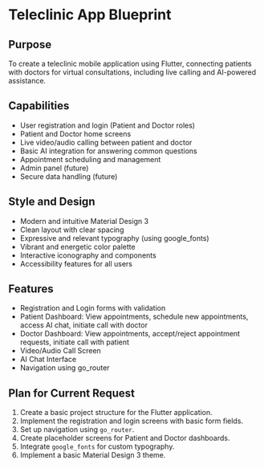 # Teleclinic App Blueprint

## Purpose

To create a teleclinic mobile application using Flutter, connecting patients with doctors for virtual consultations, including live calling and AI-powered assistance.

## Capabilities

*   User registration and login (Patient and Doctor roles)
*   Patient and Doctor home screens
*   Live video/audio calling between patient and doctor
*   Basic AI integration for answering common questions
*   Appointment scheduling and management
*   Admin panel (future)
*   Secure data handling (future)

## Style and Design

*   Modern and intuitive Material Design 3
*   Clean layout with clear spacing
*   Expressive and relevant typography (using google\_fonts)
*   Vibrant and energetic color palette
*   Interactive iconography and components
*   Accessibility features for all users

## Features

*   Registration and Login forms with validation
*   Patient Dashboard: View appointments, schedule new appointments, access AI chat, initiate call with doctor
*   Doctor Dashboard: View appointments, accept/reject appointment requests, initiate call with patient
*   Video/Audio Call Screen
*   AI Chat Interface
*   Navigation using go\_router

## Plan for Current Request

1.  Create a basic project structure for the Flutter application.
2.  Implement the registration and login screens with basic form fields.
3.  Set up navigation using `go_router`.
4.  Create placeholder screens for Patient and Doctor dashboards.
5.  Integrate `google_fonts` for custom typography.
6.  Implement a basic Material Design 3 theme.